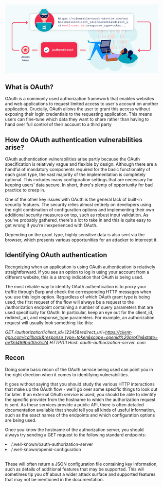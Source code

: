 <img src="./imgs/oauth.jpg" width="600px"/>

<h2>What is OAuth?</h2>

<p>OAuth is a commonly used authorization framework that enables websites and web applications to request limited access to user's
account on another application. Crucially, OAuth allows the user to grant this access without exposing their login credentials to the
requesting application. This means users can fine-tune which data they want to share rather than having to hand over full control of
their account to a third party</p>


<h2>How do OAuth authentication vulnerabilities arise?</h2>

OAuth authentication vulnerabilities arise partly because the OAuth specification is relatively vague and flexible by design. Although there are a handful of mandatory components required for the basic functionality of each grant type, the vast majority of the implementation is completely optional. This includes many configuration settings that are necessary for keeping users' data secure. In short, there's plenty of opportunity for bad practice to creep in.

One of the other key issues with OAuth is the general lack of built-in security features. The security relies almost entirely on developers using the right combination of configuration options and implementing their own additional security measures on top, such as robust input validation. As you've probably gathered, there's a lot to take in and this is quite easy to get wrong if you're inexperienced with OAuth.

Depending on the grant type, highly sensitive data is also sent via the browser, which presents various opportunities for an attacker to intercept it.

<h2> Identifying OAuth authentication</h2>

Recognizing when an application is using OAuth authentication is relatively straightforward. If you see an option to log in using your account from a different website, this is a strong indication that OAuth is being used.

The most reliable way to identify OAuth authentication is to proxy your traffic through Burp and check the corresponding HTTP messages when you use this login option. Regardless of which OAuth grant type is being used, the first request of the flow will always be a request to the /authorization endpoint containing a number of query parameters that are used specifically for OAuth. In particular, keep an eye out for the client_id, redirect_uri, and response_type parameters. For example, an authorization request will usually look something like this:

<i>GET /authorization?client_id=12345&redirect_uri=https://client-app.com/callback&response_type=token&scope=openid%20profile&state=ae13d489bd00e3c24 HTTP/1.1
Host: oauth-authorization-server. com</i>

<h2>Recon</h2>

Doing some basic recon of the OAuth service being used can point you in the right direction when it comes to identifying vulnerabilities.

It goes without saying that you should study the various HTTP interactions that make up the OAuth flow - we'll go over some specific things to look out for later. If an external OAuth service is used, you should be able to identify the specific provider from the hostname to which the authorization request is sent. As these services provide a public API, there is often detailed documentation available that should tell you all kinds of useful information, such as the exact names of the endpoints and which configuration options are being used.

Once you know the hostname of the authorization server, you should always try sending a GET request to the following standard endpoints:

<li>/.well-known/oauth-authorization-server</li>
<li>/.well-known/openid-configuration</li><br/>

These will often return a JSON configuration file containing key information, such as details of additional features that may be supported. This will sometimes tip you off about a wider attack surface and supported features that may not be mentioned in the documentation.

